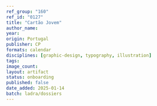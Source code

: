 ```yaml
---
ref_group: "160"
ref_id: "0127"
title: "Cartão Jovem"
author_name:
year:
origin: Portugal
publisher: CP
formats: calendar
disciplines: [graphic-design, typography, illustration]
tags:
image_count:
layout: artifact
status: onboarding
published: false
date_added: 2025-01-14
batch: ladra/dossiers
---
```


